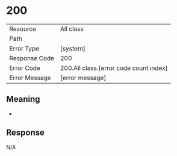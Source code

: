 # 200

|                                       |                                                 |
| ------------------------------------- | ----------------------------------------------- |
| Resource                              | All class                                         |
| Path                                  |                                            |
| Error Type                            | [system]                                       |
| Response Code                         | 200                                              |
| Error Code                            | 200.All class.[error code count index]                                     |
| Error Message                         | [error message] |

## Meaning
-

## Response


N/A

